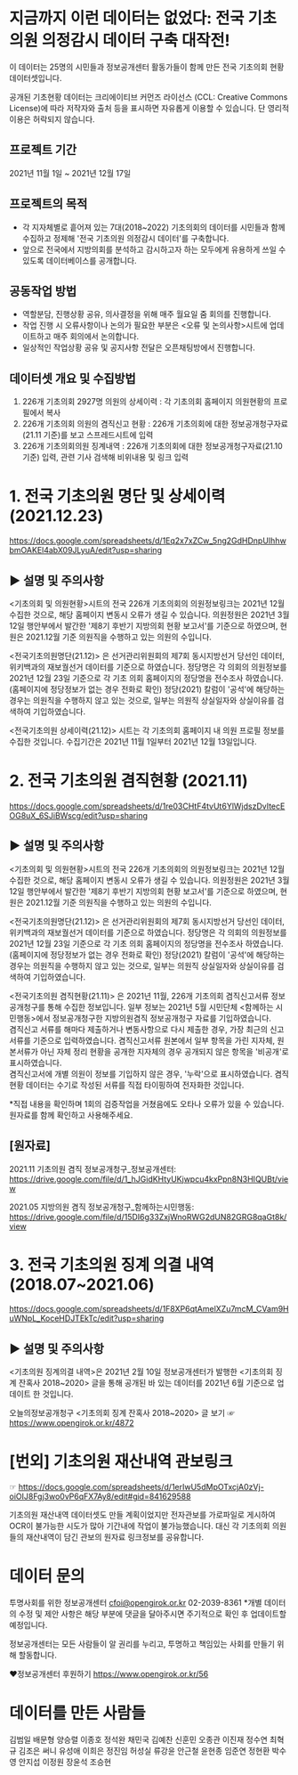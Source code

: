 # 지금까지 이런 데이터는 없었다: 전국 기초의원 의정감시 데이터 구축 대작전! 

이 데이터는 25명의 시민들과 정보공개센터 활동가들이 함께 만든 전국 기초의회 현황 데이터셋입니다.

공개된 기초현황 데이터는 크리에이티브 커먼즈 라이선스 (CCL: Creative Commons License)에 따라 저작자와 출처 등을 표시하면 자유롭게 이용할 수 있습니다.
단 영리적 이용은 허락되지 않습니다.

## 프로젝트 기간
2021년 11월 1일 ~ 2021년 12월 17일

## 프로젝트의 목적
- 각 지자체별로 흩어져 있는 7대(2018~2022) 기초의회의 데이터를 시민들과 함께 수집하고 정제해 '전국 기초의원 의정감시 데이터'를 구축합니다.
- 앞으로 전국에서 지방의회를 분석하고 감시하고자 하는 모두에게 유용하게 쓰일 수 있도록 데이터베이스를 공개합니다. 

## 공동작업 방법
- 역할분담, 진행상황 공유, 의사결정을 위해 매주 월요일 줌 회의를 진행합니다.
- 작업 진행 시 오류사항이나 논의가 필요한 부분은 <오류 및 논의사항>시트에 업데이트하고 매주 회의에서 논의합니다.
- 일상적인 작업상황 공유 및 공지사항 전달은 오픈채팅방에서 진행합니다.

## 데이터셋 개요 및 수집방법
1. 226개 기초의회 2927명 의원의 상세이력
: 각 기초의회 홈페이지 의원현황의 프로필에서 복사
2. 226개 기초의회 의원의 겸직신고 현황
: 226개 기초의회에 대한 정보공개청구자료(21.11 기준)를 보고 스프레드시트에 입력
3. 226개 기초의회의원 징계내역
: 226개 기초의회에 대한 정보공개청구자료(21.10 기준) 입력, 관련 기사 검색해 비위내용 및 링크 입력
 



# 1. 전국 기초의원 명단 및 상세이력 (2021.12.23)

https://docs.google.com/spreadsheets/d/1Eq2x7xZCw_5ng2GdHDnpUIhhwbmOAKEl4abX09JLyuA/edit?usp=sharing

## ▶ 설명 및 주의사항 
<기초의회 및 의원현황>시트의 전국 226개 기초의회의 의원정보링크는 2021년 12월 수집한 것으로, 해당 홈페이지 변동시 오류가 생길 수 있습니다. 
의원정원은 2021년 3월 12일 행안부에서 발간한 '제8기 후반기 지방의회 현황 보고서'를 기준으로 하였으며, 현원은 2021.12월 기준 의원직을 수행하고 있는 의원의 수입니다. 

<전국기초의원명단(21.12)> 은 선거관리위원회의 제7회 동시지방선거 당선인 데이터, 위키백과의 재보궐선거 데이터를 기준으로 하였습니다.
정당명은 각 의회의 의원정보를 2021년 12월 23일 기준으로 각 기초 의회 홈페이지의 정당명을 전수조사 하였습니다. (홈페이지에 정당정보가 없는 경우 전화로 확인) 
정당(2021) 칼럼이 '공석'에 해당하는 경우는 의원직을 수행하지 않고 있는 것으로, 일부는 의원직 상실일자와 상실이유를 검색하여 기입하였습니다. 

<전국기초의원 상세이력(21.12)> 시트는 각 기초의회 홈페이지 내 의원 프로필 정보를 수집한 것입니다.
수집기간은 2021년 11월 1일부터 2021년 12월 13일입니다. 


# 2. 전국 기초의원 겸직현황 (2021.11)

https://docs.google.com/spreadsheets/d/1re03CHtF4tvUt6YlWjdszDvItecEOG8uX_6SJiBWscg/edit?usp=sharing

## ▶ 설명 및 주의사항
<기초의회 및 의원현황>시트의 전국 226개 기초의회의 의원정보링크는 2021년 12월 수집한 것으로, 해당 홈페이지 변동시 오류가 생길 수 있습니다. 
의원정원은 2021년 3월 12일 행안부에서 발간한 '제8기 후반기 지방의회 현황 보고서'를 기준으로 하였으며, 현원은 2021.12월 기준 의원직을 수행하고 있는 의원의 수입니다. 

<전국기초의원명단(21.12)> 은 선거관리위원회의 제7회 동시지방선거 당선인 데이터, 위키백과의 재보궐선거 데이터를 기준으로 하였습니다.
정당명은 각 의회의 의원정보를 2021년 12월 23일 기준으로 각 기초 의회 홈페이지의 정당명을 전수조사 하였습니다. (홈페이지에 정당정보가 없는 경우 전화로 확인) 
정당(2021) 칼럼이 '공석'에 해당하는 경우는 의원직을 수행하지 않고 있는 것으로, 일부는 의원직 상실일자와 상실이유를 검색하여 기입하였습니다. 

<전국기초의원 겸직현황(21.11)> 은 2021년 11월, 226개 기초의회 겸직신고서류 정보공개청구를 통해 수집한 정보입니다.
일부 정보는 2021년 5월 시민단체 <함께하는 시민행동>에서 정보공개청구한 지방의원겸직 정보공개청구 자료를 기입하였습니다.  
겸직신고 서류를 해마다 제출하거나 변동사항으로 다시 제출한 경우, 가장 최근의 신고서류를 기준으로 입력하였습니다.
겸직신고서류 원본에서 일부 항목을 가린 지자체, 원본서류가 아닌 자체 정리 현황을 공개한 지자체의 경우 공개되지 않은 항목을 '비공개'로 표시하였습니다.  
겸직신고서에 개별 의원이 정보를 기입하지 않은 경우, '누락'으로 표시하였습니다. 
겸직현황 데이터는 수기로 작성된 서류를 직접 타이핑하여 전자화한 것입니다. 

*직접 내용을 확인하며 1회의 검증작업을 거쳤음에도 오타나 오류가 있을 수 있습니다. 원자료를 함께 확인하고 사용해주세요.

## [원자료]
2021.11 기초의원 겸직 정보공개청구_정보공개센터: https://drive.google.com/file/d/1_hJGidKHtyUKjwpcu4kxPpn8N3HIQUBt/view

2021.05 지방의원 겸직 정보공개청구_함께하는시민행동: https://drive.google.com/file/d/15DI6g33ZxjWnoRWG2dUN82GRG8qaGt8k/view

# 3. 전국 기초의원 징계 의결 내역 (2018.07~2021.06)

https://docs.google.com/spreadsheets/d/1F8XP6qtAmelXZu7mcM_CVam9HuWNpL_KoceHDJTEkTc/edit?usp=sharing

## ▶ 설명 및 주의사항
<기초의원 징계의결 내역>은 2021년 2월 10일 정보공개센터가 발행한 <기초의회 징계 잔혹사 2018~2020> 글을 통해 공개된 바 있는 데이터를 2021년 6월 기준으로 업데이트 한 것입니다. 

오늘의정보공개청구 <기초의회 징계 잔혹사 2018~2020> 글 보기
☞ https://www.opengirok.or.kr/4872


# [번외] 기초의원 재산내역 관보링크
☞ https://docs.google.com/spreadsheets/d/1erIwU5dMpOTxcjA0zVj-oiOIJ8Fgj3wo0vP6qFX7Ay8/edit#gid=841629588

기초의원 재산내역 데이터셋도 만들 계획이었지만 전자관보를 가로파일로 게시하여 OCR이 불가능한 시도가 많아 기간내에 작업이 불가능했습니다. 대신 각 기초의회 의원들의 재산내역이 담긴 관보의 원자료 링크정보를 공유합니다. 


# 데이터 문의
투명사회를 위한 정보공개센터
cfoi@opengirok.or.kr
02-2039-8361
*개별 데이터의 수정 및 제안 사항은 해당 부분에 댓글을 달아주시면 주기적으로 확인 후 업데이트할 예정입니다. 

정보공개센터는 모든 사람들이 알 권리를 누리고, 투명하고 책임있는 사회를 만들기 위해 할동합니다.

♥정보공개센터 후원하기 https://www.opengirok.or.kr/56


# 데이터를 만든 사람들
김범일	배문형	양승렬	이종호	정석완 	채민국
김예찬	신훈민	오종관	이진재	정수연	최혁규
김조은	써니	유성애	이희은	정진임	허성실
류강윤	안근철	윤현종	임준연	정현환	
박수영	안지섭	이정원	장윤석	조승현	
